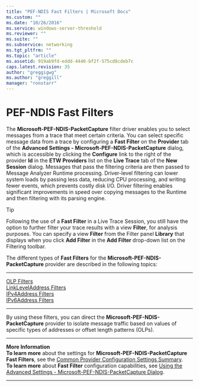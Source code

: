 ```yaml
---
title: "PEF-NDIS Fast Filters | Microsoft Docs"
ms.custom: ""
ms.date: "10/26/2016"
ms.service: windows-server-threshold
ms.reviewer: ""
ms.suite: ""
ms.subservice: networking
ms.tgt_pltfrm: ""
ms.topic: "article"
ms.assetid: 919ab9fd-eddd-4440-bf2f-575cd8cdeb7c
caps.latest.revision: 35
author: "greggigwg"
ms.author: "greggill"
manager: "ronstarr"
---
```


# PEF-NDIS Fast Filters

The **Microsoft-PEF-NDIS-PacketCapture** filter driver enables you to select messages from a trace that meet certain criteria. You can select specific message data from a trace by configuring a **Fast Filter** on the **Provider** tab of the **Advanced Settings - Microsoft-PEF-NDIS-PacketCapture** dialog, which is accessible by clicking the **Configure** link to the right of the provider **Id** in the **ETW Providers** list on the **Live Trace** tab of the **New Session** dialog. Messages that pass the filtering criteria are then passed to Message Analyzer Runtime processing. Driver-level filtering can lower system loads by passing less data, reducing CPU processing, and writing fewer events, which prevents costly disk I/O.  Driver filtering enables significant improvements in speed over copying messages to the Runtime and then filtering with its parsing engine.  
  
> [!TIP]
>  Following the use of a **Fast Filter** in a Live Trace Session, you still have the option to further filter your trace results with a view **Filter**, for analysis purposes. You can specify a view **Filter** from the Filter panel **Library** that displays when you click  **Add Filter** in the **Add Filter** drop-down list on the Filtering toolbar.  
  
 The different types of **Fast Filters** for the **Microsoft-PEF-NDIS-PacketCapture** provider are described in the following topics:  
  
---  
  
[OLP Filters](olp-filters.md)   
[LinkLevelAddress Filters](linkleveladdress-filters.md)   
[IPv4Address Filters](ipv4address-filters.md)   
[IPv6Address Filters](ipv6address-filters.md)   

---  
  
 By using these filters, you can direct the **Microsoft-PEF-NDIS-PacketCapture** provider to isolate message traffic based on values of specific types of addresses or offset length patterns (OLPs).  
  
---  
  
 **More Information**   
 **To learn more** about the settings for **Microsoft-PEF-NDIS-PacketCapture** **Fast Filters**, see the [Common Provider Configuration Settings  Summary](common-provider-configuration-settings-summary.md).  
**To learn more** about **Fast Filter** configuration capabilities, see [Using the Advanced Settings - Microsoft-PEF-NDIS-PacketCapture Dialog](using-the-advanced-settings-microsoft-pef-ndis-packetcapture-dialog.md).   

---